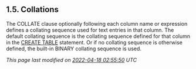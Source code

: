 ## 1\.5\. Collations


The COLLATE clause optionally following each column name
or expression defines a
collating sequence used for text entries in that column.
The default collating
sequence is the collating sequence defined for that column in the
[CREATE TABLE](lang_createtable.html) statement. Or if no collating sequence is otherwise defined,
the built\-in BINARY collating sequence is used.


*This page last modified on [2022\-04\-18 02:55:50](https://sqlite.org/docsrc/honeypot) UTC* 


